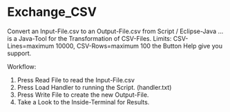 # Exchange_CSV
Convert an Input-File.csv to  an Output-File.csv from Script / Eclipse-Java
... is a Java-Tool for the Transformation of CSV-Files.
Limits:
CSV-Lines=maximum 10000, CSV-Rows=maximum 100
the Button Help give you support.

Workflow:
1. Press Read File to read the Input-File.csv
2. Press Load Handler to running the Script. (handler.txt)
3. Press Write File to create the new Output-File.
4. Take a Look to the Inside-Terminal for Results.
